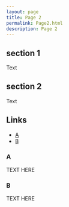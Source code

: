 ```yaml
---
layout: page
title: Page 2
permalink: Page2.html
description: Page 2
---
```


## section 1

Text 

## section 2

Text

## Links

- [A](#A)
- [B](#B)


### A

TEXT HERE

### B

TEXT HERE
